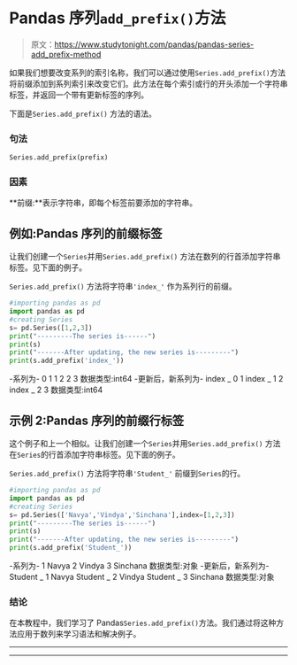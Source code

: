 # Pandas 序列`add_prefix()`方法

> 原文：<https://www.studytonight.com/pandas/pandas-series-add_prefix-method>

如果我们想要改变系列的索引名称，我们可以通过使用`Series.add_prefix()`方法将前缀添加到系列索引来改变它们。此方法在每个索引或行的开头添加一个字符串标签，并返回一个带有更新标签的序列。

下面是`Series.add_prefix()` 方法的语法。

### 句法

```py
Series.add_prefix(prefix)
```

### 因素

**前缀:**表示字符串，即每个标签前要添加的字符串。

## 例如:Pandas 序列的前缀标签

让我们创建一个`Series`并用`Series.add_prefix()` 方法在数列的行首添加字符串标签。见下面的例子。

`Series.add_prefix()` 方法将字符串`'index_'` 作为系列行的前缀。

```py
#importing pandas as pd
import pandas as pd
#creating Series
s= pd.Series([1,2,3])
print("---------The series is------")
print(s)
print("-------After updating, the new series is---------")
print(s.add_prefix('index_'))
```

-系列为-
0 1
1 2
2 3
数据类型:int64
-更新后，新系列为-
index _ 0 1
index _ 1 2
index _ 2 3
数据类型:int64

## 示例 2:Pandas 序列的前缀行标签

这个例子和上一个相似。让我们创建一个`Series`并用`Series.add_prefix()` 方法在`Series`的行首添加字符串标签。见下面的例子。

`Series.add_prefix()` 方法将字符串`'Student_'` 前缀到`Series`的行。

```py
#importing pandas as pd
import pandas as pd
#creating Series
s= pd.Series(['Navya','Vindya','Sinchana'],index=[1,2,3])
print("---------The series is------")
print(s)
print("-------After updating, the new series is---------")
print(s.add_prefix('Student_'))
```

-系列为-
1 Navya
2 Vindya
3 Sinchana
数据类型:对象
-更新后，新系列为-
Student _ 1 Navya
Student _ 2 Vindya
Student _ 3 Sinchana
数据类型:对象

### 结论

在本教程中，我们学习了 Pandas`Series.add_prefix()`方法。我们通过将这种方法应用于数列来学习语法和解决例子。

* * *

* * *